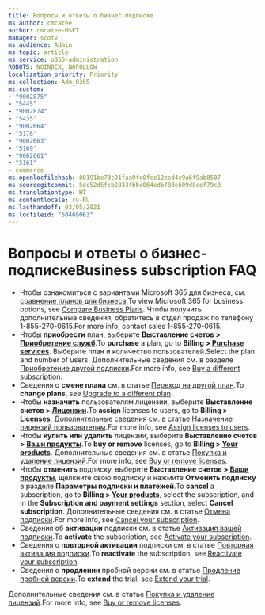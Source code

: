 ```yaml
---
title: Вопросы и ответы о бизнес-подписке
ms.author: cmcatee
author: cmcatee-MSFT
manager: scotv
ms.audience: Admin
ms.topic: article
ms.service: o365-administration
ROBOTS: NOINDEX, NOFOLLOW
localization_priority: Priority
ms.collection: Adm_O365
ms.custom:
- "9002875"
- "5445"
- "9002874"
- "5435"
- "9002664"
- "5176"
- "9002663"
- "5169"
- "9002661"
- "5161"
- commerce
ms.openlocfilehash: 80191be73c91faa9fe0fce12eed4c9a6f9ab8507
ms.sourcegitcommit: 5dc52d5fcb2833fbbc064edb783e609d8eef79c0
ms.translationtype: HT
ms.contentlocale: ru-RU
ms.lasthandoff: 03/05/2021
ms.locfileid: "50469063"
---
```

# <a name="business-subscription-faq"></a><span data-ttu-id="50815-102">Вопросы и ответы о бизнес-подписке</span><span class="sxs-lookup"><span data-stu-id="50815-102">Business subscription FAQ</span></span>

- <span data-ttu-id="50815-103">Чтобы ознакомиться с вариантами Microsoft 365 для бизнеса, см. [сравнение планов для бизнеса](https://www.microsoft.com/microsoft-365/compare-all-microsoft-365-products?&activetab=tab:primaryr2).</span><span class="sxs-lookup"><span data-stu-id="50815-103">To view Microsoft 365 for business options, see [Compare Business Plans](https://www.microsoft.com/microsoft-365/compare-all-microsoft-365-products?&activetab=tab:primaryr2).</span></span> <span data-ttu-id="50815-104">Чтобы получить дополнительные сведения, обратитесь в отдел продаж по телефону 1-855-270-0615.</span><span class="sxs-lookup"><span data-stu-id="50815-104">For more info, contact sales 1-855-270-0615.</span></span>
- <span data-ttu-id="50815-105">Чтобы **приобрести** план, выберите **Выставление счетов > [Приобретение служб](https://go.microsoft.com/fwlink/p/?linkid=868433)**.</span><span class="sxs-lookup"><span data-stu-id="50815-105">To **purchase** a plan, go to **Billing > [Purchase services](https://go.microsoft.com/fwlink/p/?linkid=868433)**.</span></span> <span data-ttu-id="50815-106">Выберите план и количество пользователей.</span><span class="sxs-lookup"><span data-stu-id="50815-106">Select the plan and number of users.</span></span> <span data-ttu-id="50815-107">Дополнительные сведения см. в разделе [Приобретение другой подписки](https://docs.microsoft.com/microsoft-365/commerce/try-or-buy-microsoft-365#buy-a-different-subscription).</span><span class="sxs-lookup"><span data-stu-id="50815-107">For more info, see [Buy a different subscription](https://docs.microsoft.com/microsoft-365/commerce/try-or-buy-microsoft-365#buy-a-different-subscription).</span></span>
- <span data-ttu-id="50815-108">Сведения о **смене плана** см. в статье [Переход на другой план](https://docs.microsoft.com/microsoft-365/commerce/subscriptions/upgrade-to-different-plan).</span><span class="sxs-lookup"><span data-stu-id="50815-108">To **change plans**, see [Upgrade to a different plan](https://docs.microsoft.com/microsoft-365/commerce/subscriptions/upgrade-to-different-plan).</span></span>
- <span data-ttu-id="50815-109">Чтобы **назначить** пользователям лицензии, выберите **Выставление счетов > [Лицензии](https://go.microsoft.com/fwlink/p/?linkid=842264)**.</span><span class="sxs-lookup"><span data-stu-id="50815-109">To **assign** licenses to users, go to **Billing > [Licenses](https://go.microsoft.com/fwlink/p/?linkid=842264)**.</span></span> <span data-ttu-id="50815-110">Дополнительные сведения см. в статье [Назначение лицензий пользователям](https://docs.microsoft.com/microsoft-365/admin/manage/assign-licenses-to-users).</span><span class="sxs-lookup"><span data-stu-id="50815-110">For more info, see [Assign licenses to users](https://docs.microsoft.com/microsoft-365/admin/manage/assign-licenses-to-users).</span></span>
- <span data-ttu-id="50815-111">Чтобы **купить или удалить** лицензии, выберите **Выставление счетов > [Ваши продукты](https://go.microsoft.com/fwlink/p/?linkid=842054)**.</span><span class="sxs-lookup"><span data-stu-id="50815-111">To **buy or remove** licenses, go to **Billing > [Your products](https://go.microsoft.com/fwlink/p/?linkid=842054)**.</span></span> <span data-ttu-id="50815-112">Дополнительные сведения см. в статье [Покупка и удаление лицензий](https://docs.microsoft.com/microsoft-365/commerce/licenses/buy-licenses).</span><span class="sxs-lookup"><span data-stu-id="50815-112">For more info, see [Buy or remove licenses](https://docs.microsoft.com/microsoft-365/commerce/licenses/buy-licenses).</span></span>
- <span data-ttu-id="50815-113">Чтобы **отменить** подписку, выберите **Выставление счетов > [Ваши продукты](https://go.microsoft.com/fwlink/p/?linkid=842054)**, щелкните свою подписку и нажмите **Отменить подписку** в разделе **Параметры подписки и платежей**.</span><span class="sxs-lookup"><span data-stu-id="50815-113">To **cancel** a subscription, go to **Billing > [Your products](https://go.microsoft.com/fwlink/p/?linkid=842054)**, select the subscription, and in the **Subscription and payment settings** section, select **Cancel subscription**.</span></span> <span data-ttu-id="50815-114">Дополнительные сведения см. в статье [Отмена подписки](https://docs.microsoft.com/microsoft-365/commerce/subscriptions/cancel-your-subscription).</span><span class="sxs-lookup"><span data-stu-id="50815-114">For more info, see [Cancel your subscription](https://docs.microsoft.com/microsoft-365/commerce/subscriptions/cancel-your-subscription).</span></span>
- <span data-ttu-id="50815-115">Сведения об **активации** подписки см. в статье [Активация вашей подписки](https://docs.microsoft.com/alchemyinsights/activate-your-office-365-subscription).</span><span class="sxs-lookup"><span data-stu-id="50815-115">To **activate** the subscription, see [Activate your subscription](https://docs.microsoft.com/alchemyinsights/activate-your-office-365-subscription).</span></span>
- <span data-ttu-id="50815-116">Сведения о **повторной активации** подписки см. в статье [Повторная активация подписки](https://docs.microsoft.com/alchemyinsights/reactivate-your-subscription).</span><span class="sxs-lookup"><span data-stu-id="50815-116">To **reactivate** the subscription, see [Reactivate your subscription](https://docs.microsoft.com/alchemyinsights/reactivate-your-subscription).</span></span>
- <span data-ttu-id="50815-117">Сведения о **продлении** пробной версии см. в статье [Продление пробной версии](https://docs.microsoft.com/microsoft-365/commerce/extend-your-trial).</span><span class="sxs-lookup"><span data-stu-id="50815-117">To  **extend** the trial, see [Extend your trial](https://docs.microsoft.com/microsoft-365/commerce/extend-your-trial).</span></span>

<span data-ttu-id="50815-118">Дополнительные сведения см. в статье [Покупка и удаление лицензий](https://docs.microsoft.com/microsoft-365/commerce/licenses/buy-licenses).</span><span class="sxs-lookup"><span data-stu-id="50815-118">For more info, see [Buy or remove licenses](https://docs.microsoft.com/microsoft-365/commerce/licenses/buy-licenses).</span></span>